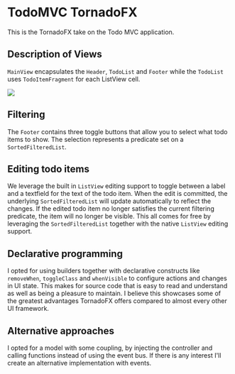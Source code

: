 # TodoMVC TornadoFX

This is the TornadoFX take on the Todo MVC application.

## Description of Views

`MainView` encapsulates the `Header`, `TodoList` and `Footer` while the `TodoList` uses `TodoItemFragment` for each ListView cell.

![](http://i.imgur.com/WMQ9ebV.png)

## Filtering

The `Footer` contains three toggle buttons that allow you to select what todo items to show. The selection
represents a predicate set on a `SortedFilteredList`.

## Editing todo items

We leverage the built in `ListView` editing support to toggle between a label and a textfield for the
text of the todo item. When the edit is committed, the underlying `SortedFilteredList` will update
automatically to reflect the changes. If the edited todo item no longer satisfies the current filtering
predicate, the item will no longer be visible. This all comes for free by leveraging the `SortedFilteredList`
together with the native `ListView` editing support.

## Declarative programming

I opted for using builders together with declarative constructs like `removeWhen`, `toggleClass` and `whenVisible`
to configure actions and changes in UI state. This makes for source code that is easy to read and understand
as well as being a pleasure to maintain. I believe this showcases some of the greatest advantages TornadoFX
offers compared to almost every other UI framework.

## Alternative approaches

I opted for a model with some coupling, by injecting the controller and calling functions instead of
using the event bus. If there is any interest I'll create an alternative implementation with events.
